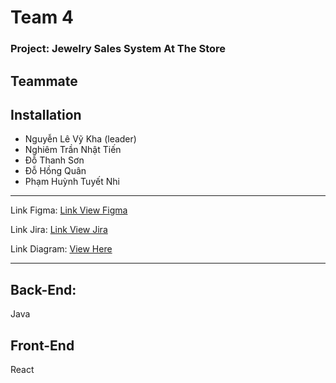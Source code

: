 # Team 4

### Project: Jewelry Sales System At The Store

## Teammate

## Installation

- Nguyễn Lê Vỹ Kha (leader)
- Nghiêm Trần Nhật Tiến
- Đỗ Thanh Sơn
- Đỗ Hồng Quân
- Phạm Huỳnh Tuyết Nhi

---

Link Figma: [Link View Figma](https://www.figma.com/file/uqPXf40X6TLQhmqYEFGfVP/Giao-di%E1%BB%87n-website?type=design&node-id=0%3A1&mode=design&t=2v8CKjdTMGAppgRv-1)

Link Jira: [Link View Jira](https://fpt-khanlvse172879.atlassian.net/jira/software/projects/SJSSAS/boards/3?atlOrigin=eyJpIjoiMTg2NTU2MjRhNWM5NDYxMmE0YjhiNDVhOTIzZjA3ZjEiLCJwIjoiaiJ9)

Link Diagram: [View Here](https://drawsql.app/teams/sonteam-1/diagrams/swp391?fbclid=IwZXh0bgNhZW0CMTAAAR2E1zQAPYpzxFHzA9QBXmK8GzI1qsV6eubhW7p2kz48fpkKANm70sh3n0w_aem_Af5tvoBO2uHV3mIkQYHsKSETO6u-OMx7ElaN-x7GaTydJMvOo4cCYJbxkBgx-vGnJwSmK8HZJKF6CgkdlyC3AU65)

---

## Back-End:

Java

## Front-End

React
